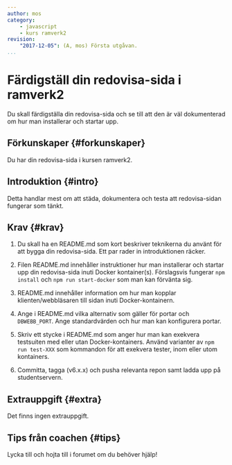```yaml
---
author: mos
category:
    - javascript
    - kurs ramverk2
revision:
    "2017-12-05": (A, mos) Första utgåvan.
...
```

Färdigställ din redovisa-sida i ramverk2
==================================

Du skall färdigställa din redovisa-sida och se till att den är väl dokumenterad om hur man installerar och startar upp.

<!--more-->



Förkunskaper {#forkunskaper}
-----------------------

Du har din redovisa-sida i kursen ramverk2.



Introduktion {#intro}
-----------------------

Detta handlar mest om att städa, dokumentera och testa att redovisa-sidan fungerar som tänkt.



Krav {#krav}
-----------------------

1. Du skall ha en README.md som kort beskriver teknikerna du använt för att bygga din redovisa-sida. Ett par rader in introduktionen räcker.

1. Filen README.md innehåller instruktioner hur man installerar och startar upp din redovisa-sida inuti Docker kontainer(s). Förslagsvis fungerar `npm install` och `npm run start-docker` som man kan förvänta sig.

1. README.md innehåller information om hur man kopplar klienten/webbläsaren till sidan inuti Docker-kontainern.

1. Ange i README.md vilka alternativ som gäller för portar och `DBWEBB_PORT`. Ange standardvärden och hur man kan konfigurera portar.

1. Skriv ett stycke i README.md som anger hur man kan exekvera testsuiten med eller utan Docker-kontainers. Använd varianter av `npm run test-XXX` som kommandon för att exekvera tester, inom eller utom kontainers.

1. Committa, tagga (v6.x.x) och pusha relevanta repon samt ladda upp på studentservern.



Extrauppgift {#extra}
-----------------------

Det finns ingen extrauppgift.



Tips från coachen {#tips}
-----------------------

Lycka till och hojta till i forumet om du behöver hjälp!
